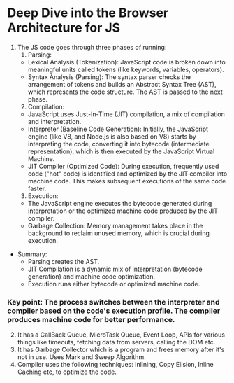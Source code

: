 # Deep Dive into the Browser Architecture for JS

1. The JS code goes through three phases of running:
   1. Parsing:
   - Lexical Analysis (Tokenization): JavaScript code is broken down into meaningful units called tokens (like keywords, variables, operators).
   - Syntax Analysis (Parsing): The syntax parser checks the arrangement of tokens and builds an Abstract Syntax Tree (AST), which represents the code structure. The AST is passed to the next phase.
   2. Compilation:
   - JavaScript uses Just-In-Time (JIT) compilation, a mix of compilation and interpretation.
   - Interpreter (Baseline Code Generation): Initially, the JavaScript engine (like V8, and Node.js is also based on V8) starts by interpreting the code, converting it into bytecode (intermediate representation), which is then executed by the JavaScript Virtual Machine.
   - JIT Compiler (Optimized Code): During execution, frequently used code ("hot" code) is identified and optimized by the JIT compiler into machine code. This makes subsequent executions of the same code faster.
   3. Execution:
   - The JavaScript engine executes the bytecode generated during interpretation or the optimized machine code produced by the JIT compiler.
   - Garbage Collection: Memory management takes place in the background to reclaim unused memory, which is crucial during execution.

- Summary:
  - Parsing creates the AST.
  - JIT Compilation is a dynamic mix of interpretation (bytecode generation) and machine code optimization.
  - Execution runs either bytecode or optimized machine code.

### Key point: The process switches between the interpreter and compiler based on the code's execution profile. The compiler produces machine code for better performance.

2. It has a CallBack Queue, MicroTask Queue, Event Loop, APIs for various things like timeouts, fetching data from servers, calling the DOM etc.
3. It has Garbage Collector which is a program and frees memory after it's not in use. Uses Mark and Sweep Algorithm.
4. Compiler uses the following techniques: Inlining, Copy Elision, Inline Caching etc, to optimize the code.
